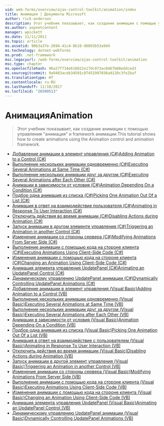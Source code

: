 ```yaml
---
uid: web-forms/overview/ajax-control-toolkit/animation/index
title: Анимация | Документы Microsoft
author: rick-anderson
description: Этот учебник показывает, как создание анимации с помощью управления "анимация" и framework анимации.
ms.author: aspnetcontent
manager: wpickett
ms.date: 11/11/2011
ms.topic: article
ms.assetid: 90b3a37e-2694-41c4-8b10-d6893b53a9d4
ms.technology: dotnet-webforms
ms.prod: .net-framework
msc.legacyurl: /web-forms/overview/ajax-control-toolkit/animation
msc.type: chapter
ms.openlocfilehash: 96a27f734e616022e17dc073ac0467b88eddced3
ms.sourcegitcommit: 9a9483aceb34591c97451997036a9120c3fe2baf
ms.translationtype: HT
ms.contentlocale: ru-RU
ms.lasthandoff: 11/10/2017
ms.locfileid: "26509513"
---
```

<a name="animation"></a><span data-ttu-id="e9226-103">Анимация</span><span class="sxs-lookup"><span data-stu-id="e9226-103">Animation</span></span>
====================
> <span data-ttu-id="e9226-104">Этот учебник показывает, как создание анимации с помощью управления "анимация" и framework анимации.</span><span class="sxs-lookup"><span data-stu-id="e9226-104">This tutorial shows how to create animations using the Animation control and animation framework.</span></span>


- [<span data-ttu-id="e9226-105">Добавление анимации в элемент управления (C#)</span><span class="sxs-lookup"><span data-stu-id="e9226-105">Adding Animation to a Control (C#)</span></span>](adding-animation-to-a-control-cs.md)
- [<span data-ttu-id="e9226-106">Выполнение нескольких анимации одновременно (C#)</span><span class="sxs-lookup"><span data-stu-id="e9226-106">Executing Several Animations at Same Time (C#)</span></span>](executing-several-animations-at-the-same-time-cs.md)
- [<span data-ttu-id="e9226-107">Выполнение нескольких анимации друг за другом (C#)</span><span class="sxs-lookup"><span data-stu-id="e9226-107">Executing Several Animations after Each Other (C#)</span></span>](executing-several-animations-after-each-other-cs.md)
- [<span data-ttu-id="e9226-108">Анимации в зависимости от условия (C#)</span><span class="sxs-lookup"><span data-stu-id="e9226-108">Animation Depending On a Condition (C#)</span></span>](animation-depending-on-a-condition-cs.md)
- [<span data-ttu-id="e9226-109">Подбор одна анимация из списка (C#)</span><span class="sxs-lookup"><span data-stu-id="e9226-109">Picking One Animation Out Of a List (C#)</span></span>](picking-one-animation-out-of-a-list-cs.md)
- [<span data-ttu-id="e9226-110">Анимация в ответ на взаимодействие пользователя (C#)</span><span class="sxs-lookup"><span data-stu-id="e9226-110">Animating in Response To User Interaction (C#)</span></span>](animating-in-response-to-user-interaction-cs.md)
- [<span data-ttu-id="e9226-111">Отключить действия во время анимации (C#)</span><span class="sxs-lookup"><span data-stu-id="e9226-111">Disabling Actions during Animation (C#)</span></span>](disabling-actions-during-animation-cs.md)
- [<span data-ttu-id="e9226-112">Запуск анимации в другом элементе управления (C#)</span><span class="sxs-lookup"><span data-stu-id="e9226-112">Triggering an Animation in another Control (C#)</span></span>](triggering-an-animation-in-another-control-cs.md)
- [<span data-ttu-id="e9226-113">Изменение анимации со стороны сервера (C#)</span><span class="sxs-lookup"><span data-stu-id="e9226-113">Modifying Animations From Server Side (C#)</span></span>](modifying-animations-from-the-server-side-cs.md)
- [<span data-ttu-id="e9226-114">Выполнение анимации с помощью кода на стороне клиента (C#)</span><span class="sxs-lookup"><span data-stu-id="e9226-114">Executing Animations Using Client-Side Code (C#)</span></span>](executing-animations-using-client-side-code-cs.md)
- [<span data-ttu-id="e9226-115">Изменения анимации с помощью кода на стороне клиента (C#)</span><span class="sxs-lookup"><span data-stu-id="e9226-115">Changing an Animation Using Client-Side Code (C#)</span></span>](changing-an-animation-using-client-side-code-cs.md)
- [<span data-ttu-id="e9226-116">Анимация элемента управления UpdatePanel (C#)</span><span class="sxs-lookup"><span data-stu-id="e9226-116">Animating an UpdatePanel Control (C#)</span></span>](animating-an-updatepanel-control-cs.md)
- [<span data-ttu-id="e9226-117">Динамическому управлению UpdatePanel анимации (C#)</span><span class="sxs-lookup"><span data-stu-id="e9226-117">Dynamically Controlling UpdatePanel Animations (C#)</span></span>](dynamically-controlling-updatepanel-animations-cs.md)
- [<span data-ttu-id="e9226-118">Добавление анимации в элемент управления (Visual Basic)</span><span class="sxs-lookup"><span data-stu-id="e9226-118">Adding Animation to a Control (VB)</span></span>](adding-animation-to-a-control-vb.md)
- [<span data-ttu-id="e9226-119">Выполнение нескольких анимации одновременно (Visual Basic)</span><span class="sxs-lookup"><span data-stu-id="e9226-119">Executing Several Animations at Same Time (VB)</span></span>](executing-several-animations-at-the-same-time-vb.md)
- [<span data-ttu-id="e9226-120">Выполнение нескольких анимации друг за другом (Visual Basic)</span><span class="sxs-lookup"><span data-stu-id="e9226-120">Executing Several Animations after Each Other (VB)</span></span>](executing-several-animations-after-each-other-vb.md)
- [<span data-ttu-id="e9226-121">Анимации в зависимости от условия (Visual Basic)</span><span class="sxs-lookup"><span data-stu-id="e9226-121">Animation Depending On a Condition (VB)</span></span>](animation-depending-on-a-condition-vb.md)
- [<span data-ttu-id="e9226-122">Подбор одна анимация из списка (Visual Basic)</span><span class="sxs-lookup"><span data-stu-id="e9226-122">Picking One Animation Out Of a List (VB)</span></span>](picking-one-animation-out-of-a-list-vb.md)
- [<span data-ttu-id="e9226-123">Анимация в ответ на взаимодействие с пользователем (Visual Basic)</span><span class="sxs-lookup"><span data-stu-id="e9226-123">Animating in Response To User Interaction (VB)</span></span>](animating-in-response-to-user-interaction-vb.md)
- [<span data-ttu-id="e9226-124">Отключить действия во время анимации (Visual Basic)</span><span class="sxs-lookup"><span data-stu-id="e9226-124">Disabling Actions during Animation (VB)</span></span>](disabling-actions-during-animation-vb.md)
- [<span data-ttu-id="e9226-125">Запуск анимации в другой элемент управления (Visual Basic)</span><span class="sxs-lookup"><span data-stu-id="e9226-125">Triggering an Animation in another Control (VB)</span></span>](triggering-an-animation-in-another-control-vb.md)
- [<span data-ttu-id="e9226-126">Изменение анимации со стороны сервера (Visual Basic)</span><span class="sxs-lookup"><span data-stu-id="e9226-126">Modifying Animations From Server Side (VB)</span></span>](modifying-animations-from-the-server-side-vb.md)
- [<span data-ttu-id="e9226-127">Выполнение анимации с помощью кода на стороне клиента (Visual Basic)</span><span class="sxs-lookup"><span data-stu-id="e9226-127">Executing Animations Using Client-Side Code (VB)</span></span>](executing-animations-using-client-side-code-vb.md)
- [<span data-ttu-id="e9226-128">Изменения анимации с помощью кода на стороне клиента (Visual Basic)</span><span class="sxs-lookup"><span data-stu-id="e9226-128">Changing an Animation Using Client-Side Code (VB)</span></span>](changing-an-animation-using-client-side-code-vb.md)
- [<span data-ttu-id="e9226-129">Анимация элемента управления UpdatePanel (Visual Basic)</span><span class="sxs-lookup"><span data-stu-id="e9226-129">Animating an UpdatePanel Control (VB)</span></span>](animating-an-updatepanel-control-vb.md)
- [<span data-ttu-id="e9226-130">Динамическому управлению UpdatePanel анимации (Visual Basic)</span><span class="sxs-lookup"><span data-stu-id="e9226-130">Dynamically Controlling UpdatePanel Animations (VB)</span></span>](dynamically-controlling-updatepanel-animations-vb.md)
